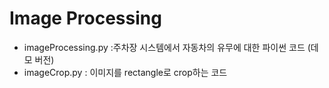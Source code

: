 # Image Processing

- imageProcessing.py :주차장 시스템에서 자동차의 유무에 대한 파이썬 코드 (데모 버전)
- imageCrop.py : 이미지를 rectangle로 crop하는 코드
